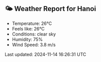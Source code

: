 <!-- WEATHER-START -->
## 🌤 Weather Report for Hanoi

- Temperature: 26°C
- Feels like: 26°C
- Conditions: clear sky
- Humidity: 75%
- Wind Speed: 3.8 m/s

Last updated: 2024-11-14 16:26:31 UTC
<!-- WEATHER-END -->
